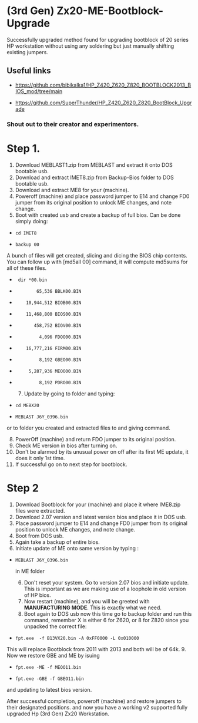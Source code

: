 # (3rd Gen) Zx20-ME-Bootblock-Upgrade
Successfully upgraded method found for upgrading bootblock of 20 series HP workstation without using any soldering but just manually shifting existing jumpers.

## Useful links

- https://github.com/bibikalka1/HP_Z420_Z620_Z820_BOOTBLOCK2013_BIOS_mod/tree/main

- https://github.com/SuperThunder/HP_Z420_Z620_Z820_BootBlock_Upgrade

### Shout out to their creator and experimentors.


# Step 1.

  1. Download MEBLAST1.zip from MEBLAST and extract it onto DOS bootable usb.
  2. Download and extract IMET8.zip from Backup-Bios folder to DOS bootable usb.
  3. Download and extract ME8 for your (machine).
  4. Poweroff (machine) and place password jumper to E14 and change FD0 jumper from its original position to unlock ME changes, and note change.
  5. Boot with created usb and create a backup of full bios. Can be done simply doing:
     
-     cd IMET8

-     backup 00

A bunch of files will get created, slicing and dicing the BIOS chip contents. You can follow up with [md5all 00] command, it will compute md5sums for all of these files.


-      dir *00.bin

-             65,536 BBLK00.BIN
-         10,944,512 BIOB00.BIN
-         11,468,800 BIOS00.BIN
-            458,752 BIOV00.BIN
-              4,096 FDOO00.BIN
-         16,777,216 FIRM00.BIN
-              8,192 GBEO00.BIN
-          5,287,936 MEOO00.BIN
-              8,192 PDRO00.BIN
  7. Update by going to folder and typing:

-     cd MEBX20


-     MEBLAST J6Y_0396.bin

or to folder you created and extracted files to and giving command.

  8. PowerOff (machine) and return FDO jumper to its original position.
  9. Check ME version in bios after turning on.
  10. Don't be alarmed by its unusual power on off after its first ME update, it does it only 1st time.
  11. If successful go on to next step for bootblock.

# Step 2

  1. Download Bootblock for your (machine) and place it where IME8.zip files were extracted.
  2. Download 2.07 version and latest version bios and place it in DOS usb.
  3. Place password jumper to E14 and change FD0 jumper from its original position to unlock ME changes, and note change.
  4. Boot from DOS usb.
  5. Again take a backup of entire bios.
  6. Initiate update of ME onto same version by typing :

-     MEBLAST J6Y_0396.bin

  in ME folder
  
  6. Don't reset your system. Go to version 2.07 bios and initiate update. This is important as we are making use of a loophole in old version of HP bios.
  7. Now restart (machine), and you will be greeted with **MANUFACTURING MODE**. This is exactly what we need.
  8. Boot again to DOS usb now this time go to backup folder and run this command, remember X is either 6 for Z620, or 8 for Z820 since you unpacked the correct file:

-     fpt.exe  -f B13VX20.bin -A 0xFF0000 -L 0x010000

This will replace Bootblock from 2011 with 2013 and both will be of 64k.
  9. Now we restore GBE and ME by isuing

-     fpt.exe -ME -f MEOO11.bin

-     fpt.exe -GBE -f GBEO11.bin

and updating to latest bios version.

After successful completion, poweroff (machine) and restore jumpers to their designated positions.
and now you have a working v2 supported fully upgraded Hp (3rd Gen) Zx20 Workstation.
